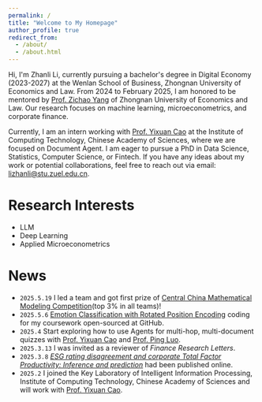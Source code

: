 ```yaml
---
permalink: /
title: "Welcome to My Homepage"
author_profile: true
redirect_from: 
  - /about/
  - /about.html
---
```


Hi, I'm Zhanli Li, currently pursuing a bachelor's degree in Digital Economy (2023-2027) at the Wenlan School of Business, Zhongnan University of Economics and Law. From 2024 to February 2025, I am honored to be mentored by [Prof. Zichao Yang](https://www.yzc.me) of Zhongnan University of Economics and Law. Our research focuses on machine learning, microeconometrics, and corporate finance.

Currently, I am an intern working with [Prof. Yixuan Cao](https://yixuancao.github.io/) at the Institute of Computing Technology, Chinese Academy of Sciences, where we are focused on Document Agent. I am eager to pursue a PhD in Data Science, Statistics, Computer Science, or Fintech. If you have any ideas about my work or potential collaborations, feel free to reach out via email: lizhanli@stu.zuel.edu.cn.
# Research Interests
- LLM
- Deep Learning
- Applied Microeconometrics

# News
- `2025.5.19` I led a team and got first prize of [Central China Mathematical Modeling Competition](http://www.hzbmmc.com/views/award/award-item.html?navigate=inform&id=1923308824495611905)(top 3% in all teams)!
- `2025.5.6` [Emotion Classification with Rotated Position Encoding](https://github.com/Zhanli-Li/ROPE_BERT) coding for my coursework open-sourced at GitHub.
- `2025.4` Start exploring how to use Agents for multi-hop, multi-document quizzes with [Prof. Yixuan Cao](https://yixuancao.github.io/) and [Prof. Ping Luo](https://ping-luo.github.io/).
- `2025.3.13` I was invited as a reviewer of *Finance Research Letters*.
- `2025.3.8` *[ESG rating disagreement and corporate Total Factor Productivity: Inference and prediction](https://www.sciencedirect.com/science/article/abs/pii/S1544612325003903)* had been published online.
- `2025.2` I joined the Key Laboratory of Intelligent Information Processing, Institute of Computing Technology, Chinese Academy of Sciences and will work with [Prof. Yixuan Cao](https://yixuancao.github.io/).
